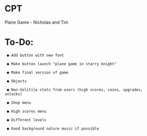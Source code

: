 # CPT
Plane Game - Nicholas and Tim

# To-Do:

     ● Add button with new font

     ● Make button launch "plane game in starry knight"

     ● Make final version of game

     ● Objects
     
     ● Non-Volitile stats from users (high scores, coins, upgrades, unlocks)
     
     ● Shop menu 
     
     ● High scores menu
     
     ● Different levels
     
     ● Good background nature music if possible
